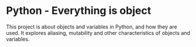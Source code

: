 # Python - Everything is object
This project is about objects and variables in Python, and how they are used. It explores aliasing, mutability and other characteristics of objects and variables.
